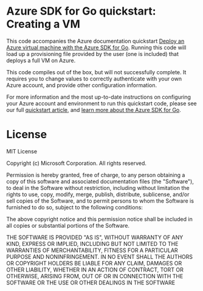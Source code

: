 # Azure SDK for Go quickstart: Creating a VM

This code accompanies the Azure documentation quickstart [Deploy an Azure virtual machine with the Azure SDK for Go](http://docs.microsoft.com/go/azure/azure-sdk-go-qs-vm). Running this code will
load up a provisioning file provided by the user (one is included) that deploys a full VM on Azure.
 
This code compiles out of the box, but will not successfully complete. It requires you to change values to correctly authenticate with your own
Azure account, and provide other configuration information.

For more information and the most up-to-date instructions on configuring your Azure account and environment to run this quickstart code, please see our full [quickstart article](http://docs.microsoft.com/go/azure/azure-sdk-go-qs-vm), and [learn more about the Azure SDK for Go](http://docs.microsoft.com/go/azure).

# License

MIT License

Copyright (c) Microsoft Corporation. All rights reserved.

Permission is hereby granted, free of charge, to any person obtaining a copy
of this software and associated documentation files (the "Software"), to deal
in the Software without restriction, including without limitation the rights
to use, copy, modify, merge, publish, distribute, sublicense, and/or sell
copies of the Software, and to permit persons to whom the Software is
furnished to do so, subject to the following conditions:

The above copyright notice and this permission notice shall be included in all
copies or substantial portions of the Software.

THE SOFTWARE IS PROVIDED "AS IS", WITHOUT WARRANTY OF ANY KIND, EXPRESS OR
IMPLIED, INCLUDING BUT NOT LIMITED TO THE WARRANTIES OF MERCHANTABILITY,
FITNESS FOR A PARTICULAR PURPOSE AND NONINFRINGEMENT. IN NO EVENT SHALL THE
AUTHORS OR COPYRIGHT HOLDERS BE LIABLE FOR ANY CLAIM, DAMAGES OR OTHER
LIABILITY, WHETHER IN AN ACTION OF CONTRACT, TORT OR OTHERWISE, ARISING FROM,
OUT OF OR IN CONNECTION WITH THE SOFTWARE OR THE USE OR OTHER DEALINGS IN THE
SOFTWARE
